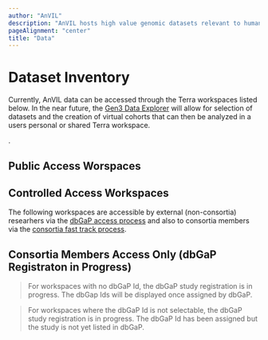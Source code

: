 ```yaml
---
author: "AnVIL"
description: "AnVIL hosts high value genomic datasets relevant to human health and disease."
pageAlignment: "center"
title: "Data"
---
```


# Dataset Inventory

<hero small>Currently, AnVIL data can be accessed through the Terra workspaces listed below. In the near future, the [Gen3 Data Explorer](https://gen3.org/) will allow for selection of datasets and the creation of virtual cohorts that can then be analyzed in a users personal or shared Terra workspace.</hero>

.  

## Public Access Worspaces
<data-detail public></data-detail>

## Controlled Access Workspaces
The following workspaces are accessible by external (non-consortia) researhers via the [dbGaP access process]() and also to consortia members via the [consortia fast track process]().

<data-studies></data-studies>

## Consortia Members Access Only (dbGaP Registraton in Progress)


> For workspaces with no dbGaP Id, the dbGaP study registration is in progress. The dbGap Ids will be displayed once assigned by dbGaP. 

>For workspaces where the dbGaP Id is not selectable, the dbGaP study registration is in progress.  The dbGaP Id has been assigned but the study is not yet listed in dbGaP.

<data-summary consortia></data-summary>
<data-detail consortia></data-detail>

